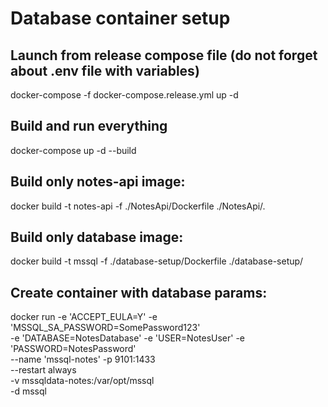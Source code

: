 # Database container setup

## Launch from release compose file (do not forget about .env file with variables)
docker-compose -f docker-compose.release.yml up -d

## Build and run everything
docker-compose up -d --build

## Build only notes-api image:
docker build -t notes-api -f ./NotesApi/Dockerfile ./NotesApi/.

## Build only database image:
docker build -t mssql -f ./database-setup/Dockerfile ./database-setup/

## Create container with database params:
docker run -e 'ACCEPT_EULA=Y' -e 'MSSQL_SA_PASSWORD=SomePassword123' \
    -e 'DATABASE=NotesDatabase' -e 'USER=NotesUser' -e 'PASSWORD=NotesPassword' \
    --name 'mssql-notes' -p 9101:1433 \
    --restart always \
    -v mssqldata-notes:/var/opt/mssql \
    -d mssql